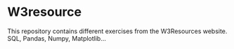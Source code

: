 # W3resource
This repository contains different exercises from the W3Resources website. SQL, Pandas, Numpy, Matplotlib...
